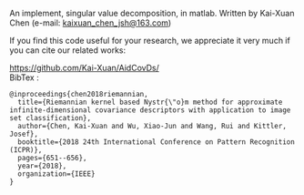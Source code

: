 ﻿

An implement, singular value decomposition, in matlab.
Written by Kai-Xuan Chen (e-mail: kaixuan_chen_jsh@163.com)  

If you find this code useful for your research, we appreciate it very much if you can cite our related works:

https://github.com/Kai-Xuan/AidCovDs/  
BibTex : 
```
@inproceedings{chen2018riemannian,
  title={Riemannian kernel based Nystr{\"o}m method for approximate infinite-dimensional covariance descriptors with application to image set classification},
  author={Chen, Kai-Xuan and Wu, Xiao-Jun and Wang, Rui and Kittler, Josef},
  booktitle={2018 24th International Conference on Pattern Recognition (ICPR)},
  pages={651--656},
  year={2018},
  organization={IEEE}
}
```

